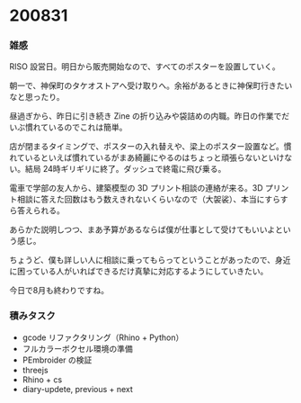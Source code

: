 # 200831  

### 雑感  

RISO 設営日。明日から販売開始なので、すべてのポスターを設置していく。  

朝一で、神保町のタケオストアへ受け取りへ。余裕があるときに神保町行きたいなと思ったり。  

昼過ぎから、昨日に引き続き Zine の折り込みや袋詰めの内職。昨日の作業でだいぶ慣れているのでこれは簡単。  

店が閉まるタイミングで、ポスターの入れ替えや、梁上のポスター設置など。慣れているといえば慣れているがまあ綺麗にやるのはちょっと頑張らないといけない。結局 24時ギリギリに終了。ダッシュで終電に飛び乗る。  

電車で学部の友人から、建築模型の 3D プリント相談の連絡が来る。3D プリント相談に答えた回数はもう数えきれないくらいなので（大袈裟）、本当にすらすら答えられる。  

あらかた説明しつつ、まあ予算があるならば僕が仕事として受けてもいいよという感じ。  

ちょうど、僕も詳しい人に相談に乗ってもらってということがあったので、身近に困っている人がいればできるだけ真摯に対応するようにしていきたい。  

今日で8月も終わりですね。  

### 積みタスク  

- gcode リファクタリング（Rhino + Python）  
- フルカラーボクセル環境の準備  
- PEmbroider の検証  
- threejs  
- Rhino + cs  
- diary-updete, previous + next  
